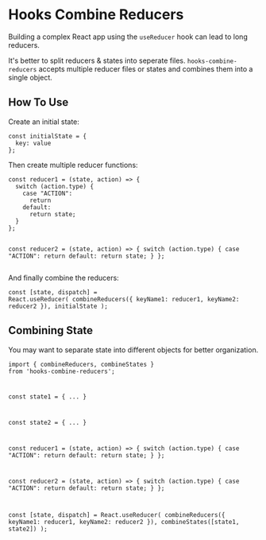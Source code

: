 <h1>Hooks Combine Reducers</h1><p>Building a complex React app using the <code>useReducer</code> hook can lead to long reducers.</p><p>It's better to split reducers &amp; states into seperate files. <code>hooks-combine-reducers</code> accepts multiple reducer files or states and combines them into a single object.</p><h2>How To Use</h2><p>Create an initial state:</p><pre><code>const initialState = {
  key: value
};</code></pre><p>Then create multiple reducer functions:</p><pre><code>const reducer1 = (state, action) =&gt; {
  switch (action.type) {
    case "ACTION":
      return
    default:
      return state;
  }
};

const reducer2 = (state, action) =&gt; {
  switch (action.type) {
    case "ACTION":
      return
    default:
      return state;
  }
};</code></pre><p>And finally combine the reducers:</p><pre><code>const [state, dispatch] = React.useReducer(
    combineReducers({
      keyName1: reducer1,
      keyName2: reducer2
    }),
    initialState
  );
</code></pre><h2>Combining State</h2><p>You may want to separate state into different objects for better organization.</p><pre><code>import { combineReducers, combineStates } from 'hooks-combine-reducers';

const state1 = {
  ...
}

const state2 = {
  ...
}

const reducer1 = (state, action) =&gt; {
  switch (action.type) {
    case "ACTION":
      return
    default:
      return state;
  }
};

const reducer2 = (state, action) =&gt; {
  switch (action.type) {
    case "ACTION":
      return
    default:
      return state;
  }
};

const [state, dispatch] = React.useReducer(
  combineReducers({
    keyName1: reducer1,
    keyName2: reducer2
  }),
  combineStates([state1, state2])
);
</code></pre><p></p><p></p><p></p><p></p><p></p><p></p><p></p><p></p><p></p><p></p><p></p><p></p><p></p><p></p><p></p><p></p><p></p><p></p><p></p>